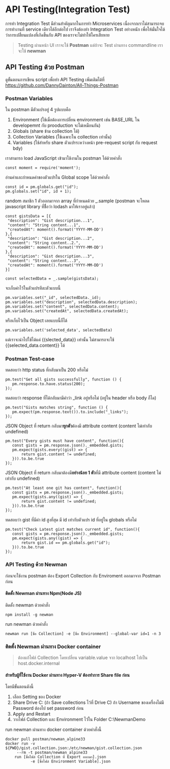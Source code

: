 # API Testing(Integration Test)
การทำ Integration Test มีส่วนสำคัญมากในการทำ Microservices เนื่องจากเราไม่สามารถจบการทำงานที่ service เดียวได้อีกต่อไป เราจึงต้องทำ Integration Test อย่างหนัก เพื่อให้มั่นใจได้ว่าการเปลี่่ยนแปลงที่เกิดขึ้นกับ API ของเราจะไม่ทำให้ใครเสียหาย

> Testing ผ่านหน้า UI เราจะใช้ **Postman** แต่ถ้าจะ Test ผ่านทาง commandline เราจะใช้ **newman**

## API Testing ด้วย Postman
ดูขั้นตอนการเขียน script เพื่อทำ API Testing เพิ่มเติมได้ที่ https://github.com/DannyDainton/All-Things-Postman

### Postman Variables
ใน postman มีตัวแปรอยู่ 4 รูปแบบคือ
1. Environment (ใช้เมื่อต้องการเปลี่ยน environment เช่น BASE_URL ใน developemnt กับ prooduction จะไม่เหมือนกัน)
2. Globals (share ข้าม collection ได้)
3. Collection Variables (ใช้เฉพาะใน collection เท่านั้น)
4. Variables (ใช้สำหรับ share ตัวแปรระหว่างหน้า pre-request script กับ request bdy)

เราสามารถ load JavaScript เข้ามาใช้งานใน postman ได้ด้วยคำสั่ง
```
const moment = require('moment');
```

อ่านค่าและกำหนดค่าของตัวแปรใน Global scope ได้ด้วยคำสั่ง
```
const id = pm.globals.get("id");
pm.globals.set("id", id + 1);
```

random สมาชิก 1 ตัวออกมาจาก array ที่กำหนดด้วย _.sample (postman จะโหลด javascript library ที่ชื่ีอว่า lodash มาให้เราอยู่แล้ว)
```
const gistsData = [{
 "description": "Gist description...1",
 "content": "String content...1",
 "createdAt": moment().format('YYYY-MM-DD')
},{
 "description": "Gist description...2",
 "content": "String content..2.",
 "createdAt": moment().format('YYYY-MM-DD')
},{
 "description": "Gist description...3",
 "content": "String content...3",
 "createdAt": moment().format('YYYY-MM-DD')
}]
 
const selectedData = _.sample(gistsData);
```

จะเก็บค่าไว้ในตัวแปรทีละตัวแบบนี้
```
pm.variables.set("_id", selectedData._id);
pm.variables.set("description", selectedData.description);
pm.variables.set("content", selectedData.content);
pm.variables.set("createdAt", selectedData.createdAt);
```
หรือเก็บไว้เป็น Object เลยแบบนี้ก็ได้
```
pm.variables.set('selected_data', selectedData)
```
แต่เราจะนำไปใช้ได้แค่ {{slected_data}} เท่านั้น ไม่สามารถจะใช้ {{selected_data.content}} ได้


### Postman Test-case
ทดสอบว่า http status ที่กลับมาเป็น 200 หรือไม่
```
pm.test("Get all gists successfully", function () {
   pm.response.to.have.status(200);
});
```
 
ทดสอบว่า response ที่ได้กลับมามีคำว่า _link อยู่หรือไม่ (อยู่ใน header หรือ body ก็ได)
```
pm.test("Gists matches string", function () {
   pm.expect(pm.response.text()).to.include("_links");
});
```
 
JSON Object ที่ return กลับมา**ทุุกตัว**ต้องมี attribute content (content ไม่เท่ากับ undefined)
```
pm.test("Every gists must have content", function(){
   const gists = pm.response.json()._embedded.gists;
   pm.expect(gists.every((gist) => {
       return gist.content != undefined;
   })).to.be.true
});
```

JSON Object ที่ return กลับมาต้องมี**อย่างน้อย 1 ตัว**ที่มี attribute content (content ไม่เท่ากับ undefined)
```
pm.test("At least one git has content", function(){
   const gists = pm.response.json()._embedded.gists;
   pm.expect(gists.any((gist) => {
       return gist.content != undefined;
   })).to.be.true
});
```

ทดสอบว่า gist ที่มีค่า id สูงที่สุด มี id เท่ากับตัวแปร id ที่อยู่ใน globals หรือไม่
```
pm.test("Check Latest gist matches current id", function(){
   const gists = pm.response.json()._embedded.gists;
   pm.expect(gists.any((gist) => {
       return gist.id == pm.globals.get("id");
   })).to.be.true
});
```
### API Testing ด้วย Newman
ก่อนจะใช้งาน postman ต้อง Export Collection กับ Enviroment ออกมาจาก Postman ก่อน

#### ติดตั้ง Newman ผ่านทาง Npm(Node JS)
ติดตั้ง newman ด้วยคำสั่ง
```
npm install -g newman 
```

run newman ด้วยคำสั่ง
```
newman run [ชื่อ Collection] -e [ชื่อ Environment] --global-var id=1 -n 3
```

### ติดตั้ง Newman ผ่านทาง Docker container
> ต้องแก้ไฟล์ Collection โดยเปลี่ยน variable.value จาก localhost ไปเป็น host.docker.internal

#### สำหรับผู้ที่ใช้งาน Docker ผ่านทาง Hyper-V ต้องทำการ Share file ก่อน
โดยมีขั้นตอนดังนี้
1. เลือก Setting ของ Docker
2. Share Drive C: (ถ้า Save collections ไว้ที่ Drive C)
   ถ้า Username ของเครื่องไม่มี Password ต้องไป set password ก่อน
3. Apply and Restart
4. วางไฟล์ Collection และ Environment ไว้ใน Folder C:\NewmanDemo

run newman ผ่านทาง docker container ด้วยคำสั่งนี้
```
docker pull postman/newman_alpine33
docker run -v ${PWD}/gist.collection.json:/etc/newman/gist.collection.json
	 --rm -t postman/newman_alpine33 
	run [ชื่อไฟล์ Collection ที่ Export ออกมา].json 
		   -e [ชื่อไฟล์ Environment Variable].json
```


